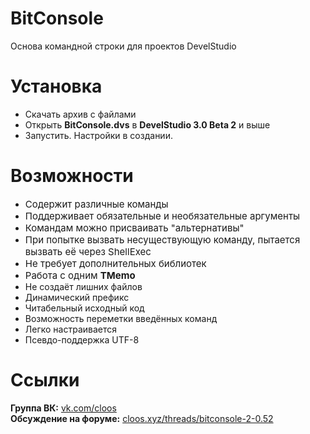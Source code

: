 # BitConsole
Основа командной строки для проектов DevelStudio

<h1>Установка</h1>
<ul>
<li>Скачать архив с файлами</li>
<li>Открыть <b>BitConsole.dvs</b> в <b>DevelStudio 3.0 Beta 2</b> и выше</li>
<li>Запустить. Настройки в создании.</li>
</ul>


<h1>Возможности</h1>
<ul>
<li><span style="font-size: 15px">Содержит различные команды</span></li>
<li><span style="font-size: 15px">Поддерживает обязательные и необязательные аргументы</span></li>
<li><span style="font-size: 15px">Командам можно присваивать "альтернативы"</span></li>
<li><span style="font-size: 15px">При попытке вызвать несуществующую команду, пытается вызвать её через ShellExec</span></li>
<li><span style="font-size: 15px">Не требует дополнительных библиотек</span></li>
<li><span style="font-size: 15px">Работа с одним <b>TMemo</b></span></li>
<li>Не создаёт лишних файлов</li>
<li>Динамический префикс</li>
<li>Читабельный исходный код</li>
<li>Возможность переметки введённых команд</li>
<li>Легко настраивается</li>
<li>Псевдо-поддержка UTF-8</li>
</ul>

<h1>Ссылки</h1>
<b>Группа ВК:</b> <a href="http://vk.com/cloos">vk.com/cloos</a><br>
<b>Обсуждение на форуме:</b> <a href="http://cloos.xyz/threads/bitconsole-2-0.52/">cloos.xyz/threads/bitconsole-2-0.52</a>
